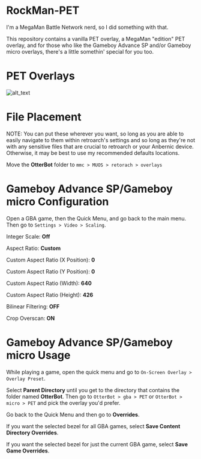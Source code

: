 # RockMan-PET

I'm a MegaMan Battle Network nerd, so I did something with that.

This repository contains a vanilla PET overlay, a MegaMan "edition" PET overlay, and for those who like the Gameboy Advance SP and/or Gameboy micro overlays, there's a little somethin' special for you too.

# PET Overlays
![alt_text]()

# File Placement

NOTE: You can put these wherever you want, so long as you are able to easily navigate to them within retroarch's settings and so long as they're not with any sensitive files that are crucial to retroarch or your Anbernic device. Otherwise, it may be best to use my recommended defaults locations.

Move the **OtterBot** folder to `mmc > MUOS > retorach > overlays`

# Gameboy Advance SP/Gameboy micro Configuration
Open a GBA game, then the Quick Menu, and go back to the main menu. Then go to `Settings > Video > Scaling`.

Integer Scale: **Off**

Aspect Ratio: **Custom**

Custom Aspect Ratio (X Position): **0**

Custom Aspect Ratio (Y Position): **0**

Custom Aspect Ratio (Width): **640**

Custom Aspect Ratio (Height): **426**

Bilinear Filtering: **OFF**

Crop Overscan: **ON**

# Gameboy Advance SP/Gameboy micro Usage
While playing a game, open the quick menu and go to `On-Screen Overlay > Overlay Preset`.

Select **Parent Directory** until you get to the directory that contains the folder named **OtterBot**. Then go to `OtterBot > gba > PET` or `OtterBot > micro > PET` and pick the overlay you'd prefer.

Go back to the Quick Menu and then go to **Overrides**.

If you want the selected bezel for all GBA games, select **Save Content Directory Overrides**.

If you want the selected bezel for just the current GBA game, select **Save Game Overrides**.
